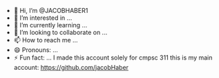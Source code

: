 - 👋 Hi, I’m @JACOBHABER1
- 👀 I’m interested in ...
- 🌱 I’m currently learning ...
- 💞️ I’m looking to collaborate on ...
- 📫 How to reach me ...
- 😄 Pronouns: ...
- ⚡ Fun fact: ...
I made this account solely for cmpsc 311
this is my main account: https://github.com/jacobHaber

<!---
JACOBHABER1/JACOBHABER1 is a ✨ special ✨ repository because its `README.md` (this file) appears on your GitHub profile.
You can click the Preview link to take a look at your changes.
--->

